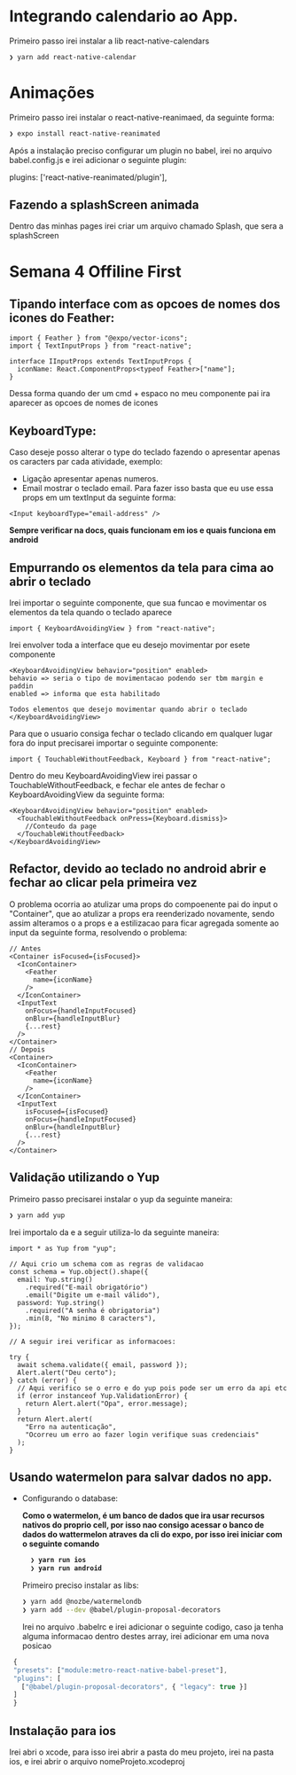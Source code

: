# Integrando calendario ao App.

Primeiro passo irei instalar a lib react-native-calendars

```bash
❯ yarn add react-native-calendar
```

# Animações

Primeiro passo irei instalar o react-native-reanimaed, da seguinte forma:

```bash
❯ expo install react-native-reanimated
```

Após a instalação preciso configurar um plugin no babel, irei no arquivo babel.config.js e irei adicionar o seguinte plugin:

plugins: ['react-native-reanimated/plugin'],

## Fazendo a splashScreen animada

Dentro das minhas pages irei criar um arquivo chamado Splash, que sera a splashScreen

# Semana 4 Offiline First

## Tipando interface com as opcoes de nomes dos icones do Feather:

```tsx
import { Feather } from "@expo/vector-icons";
import { TextInputProps } from "react-native";

interface IInputProps extends TextInputProps {
  iconName: React.ComponentProps<typeof Feather>["name"];
}
```

Dessa forma quando der um cmd + espaco no meu componente pai ira aparecer as opcoes de nomes de icones

## KeyboardType:

Caso deseje posso alterar o type do teclado fazendo o apresentar apenas os caracters par cada atividade, exemplo:

- Ligação apresentar apenas numeros.
- Email mostrar o teclado email.
  Para fazer isso basta que eu use essa props em um textInput da seguinte forma:

```tsx
<Input keyboardType="email-address" />
```

<b>Sempre verificar na docs, quais funcionam em ios e quais funciona em android </b>

## Empurrando os elementos da tela para cima ao abrir o teclado

Irei importar o seguinte componente, que sua funcao e movimentar os elementos da tela quando o teclado aparece

```tsx
import { KeyboardAvoidingView } from "react-native";
```

Irei envolver toda a interface que eu desejo movimentar por esete componente

```tsx
<KeyboardAvoidingView behavior="position" enabled>
behavio => seria o tipo de movimentacao podendo ser tbm margin e paddin
enabled => informa que esta habilitado

Todos elementos que desejo movimentar quando abrir o teclado
</KeyboardAvoidingView>
```

Para que o usuario consiga fechar o teclado clicando em qualquer lugar fora do input precisarei importar o seguinte componente:

```tsx
import { TouchableWithoutFeedback, Keyboard } from "react-native";
```

Dentro do meu KeyboardAvoidingView irei passar o TouchableWithoutFeedback, e fechar ele antes de fechar o KeyboardAvoidingView da seguinte forma:

```tsx
<KeyboardAvoidingView behavior="position" enabled>
  <TouchableWithoutFeedback onPress={Keyboard.dismiss}>
    //Conteudo da page
  </TouchableWithoutFeedback>
</KeyboardAvoidingView>
```

## Refactor, devido ao teclado no android abrir e fechar ao clicar pela primeira vez

O problema ocorria ao atulizar uma props do compoenente pai do input o "Container", que ao atulizar a props era reenderizado novamente, sendo assim alteramos o a props e a estilizacao para ficar agregada somente ao input da seguinte forma, resolvendo o problema:

```tsx
// Antes
<Container isFocused={isFocused}>
  <IconContainer>
    <Feather
      name={iconName}
    />
  </IconContainer>
  <InputText
    onFocus={handleInputFocused}
    onBlur={handleInputBlur}
    {...rest}
  />
</Container>
// Depois
<Container>
  <IconContainer>
    <Feather
      name={iconName}
    />
  </IconContainer>
  <InputText
    isFocused={isFocused}
    onFocus={handleInputFocused}
    onBlur={handleInputBlur}
    {...rest}
  />
</Container>
```

## Validação utilizando o Yup

Primeiro passo precisarei instalar o yup da seguinte maneira:

```bash
❯ yarn add yup
```

Irei importalo da e a seguir utiliza-lo da seguinte maneira:

```tsx
import * as Yup from "yup";

// Aqui crio um schema com as regras de validacao
const schema = Yup.object().shape({
  email: Yup.string()
    .required("E-mail obrigatório")
    .email("Digite um e-mail válido"),
  password: Yup.string()
    .required("A senha é obrigatoria")
    .min(8, "No minimo 8 caracters"),
});

// A seguir irei verificar as informacoes:

try {
  await schema.validate({ email, password });
  Alert.alert("Deu certo");
} catch (error) {
  // Aqui verifico se o erro e do yup pois pode ser um erro da api etc
  if (error instanceof Yup.ValidationError) {
    return Alert.alert("Opa", error.message);
  }
  return Alert.alert(
    "Erro na autenticação",
    "Ocorreu um erro ao fazer login verifique suas credenciais"
  );
}
```

## Usando watermelon para salvar dados no app.

- Configurando o database:

  <b>Como o watermelon, é um banco de dados que ira usar recursos nativos do proprio cell, por isso nao consigo acessar o banco de dados do wattermelon atraves da cli do expo, por isso irei iniciar com o seguinte comando

  ```bash
    ❯ yarn run ios
    ❯ yarn run android
  ```

  </b>

  Primeiro preciso instalar as libs:

  ```bash
  ❯ yarn add @nozbe/watermelondb
  ❯ yarn add --dev @babel/plugin-proposal-decorators
  ```

  Irei no arquivo .babelrc e irei adicionar o seguinte codigo, caso ja tenha alguma informacao dentro destes array, irei adicionar em uma nova posicao

```js
 {
 "presets": ["module:metro-react-native-babel-preset"],
 "plugins": [
   ["@babel/plugin-proposal-decorators", { "legacy": true }]
 ]
 }
```

## Instalação para ios

Irei abri o xcode, para isso irei abrir a pasta do meu projeto, irei na pasta ios, e irei abrir o arquivo nomeProjeto.xcodeproj